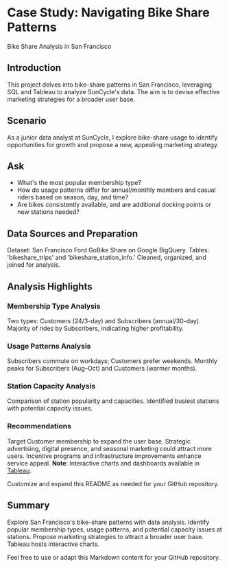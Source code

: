 # Case Study: Navigating Bike Share Patterns

Bike Share Analysis in San Francisco

## Introduction

This project delves into bike-share patterns in San Francisco, leveraging SQL and Tableau to analyze SunCycle's data. The aim is to devise effective marketing strategies for a broader user base.

## Scenario

As a junior data analyst at SunCycle, I explore bike-share usage to identify opportunities for growth and propose a new, appealing marketing strategy.

## Ask

- What's the most popular membership type?
- How do usage patterns differ for annual/monthly members and casual riders based on season, day, and time?
- Are bikes consistently available, and are additional docking points or new stations needed?

## Data Sources and Preparation

Dataset: San Francisco Ford GoBike Share on Google BigQuery.
Tables: 'bikeshare_trips' and 'bikeshare_station_info.'
Cleaned, organized, and joined for analysis.

## Analysis Highlights

### Membership Type Analysis
Two types: Customers (24/3-day) and Subscribers (annual/30-day).
Majority of rides by Subscribers, indicating higher profitability.

### Usage Patterns Analysis
Subscribers commute on workdays; Customers prefer weekends.
Monthly peaks for Subscribers (Aug–Oct) and Customers (warmer months).

### Station Capacity Analysis
Comparison of station popularity and capacities.
Identified busiest stations with potential capacity issues.

### Recommendations

Target Customer membership to expand the user base.
Strategic advertising, digital presence, and seasonal marketing could attract more users.
Incentive programs and infrastructure improvements enhance service appeal.
**Note**: Interactive charts and dashboards available in [Tableau](https://public.tableau.com/views/NavigatingBikeSharePatterns/Dashboard3?:language=en-GB&:display_count=n&:origin=viz_share_link).

Customize and expand this README as needed for your GitHub repository.

## Summary

Explore San Francisco's bike-share patterns with data analysis. Identify popular membership types, usage patterns, and potential capacity issues at stations. Propose marketing strategies to attract a broader user base. Tableau hosts interactive charts.

Feel free to use or adapt this Markdown content for your GitHub repository.






















